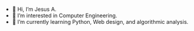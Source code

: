- 👋 Hi, I’m Jesus A.
- 👀 I’m interested in Computer Engineering.
- 🌱 I’m currently learning Python, Web design, and algorithmic analysis.

<!---
jesNav230/jesNav230 is a ✨ special ✨ repository because its `README.md` (this file) appears on your GitHub profile.
You can click the Preview link to take a look at your changes.
--->
